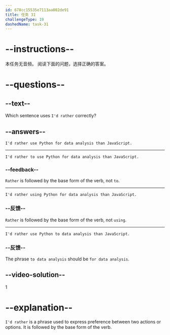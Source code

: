 ```yaml
---
id: 678cc15535e7113aa002de91
title: 任务 31
challengeType: 19
dashedName: task-31
---
```


# --instructions--

本任务无音频。 阅读下面的问题，选择正确的答案。

# --questions--

## --text--

Which sentence uses `I'd rather` correctly?

## --answers--

`I'd rather use Python for data analysis than JavaScript.`

---

`I'd rather to use Python for data analysis than JavaScript.`

### --feedback--

`Rather` is followed by the base form of the verb, not `to`.

---

`I'd rather using Python for data analysis than JavaScript.`

### --反馈--

`Rather` is followed by the base form of the verb, not `using`.

---

`I'd rather use Python to data analysis than JavaScript.`

### --反馈--

The phrase `to data analysis` should be `for data analysis`.

## --video-solution--

1

# --explanation--

`I'd rather` is a phrase used to express preference between two actions or options. It is followed by the base form of the verb.
